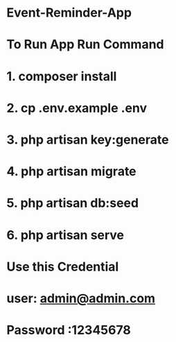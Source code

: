 # Event-Reminder-App
# To Run App Run Command
# 1. composer install
# 2. cp .env.example .env
# 3. php artisan key:generate
# 4. php artisan migrate
# 5. php artisan db:seed
# 6. php artisan serve
# Use this Credential
# user: admin@admin.com
# Password :12345678


